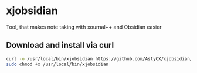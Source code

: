 # xjobsidian
Tool, that makes note taking with xournal++ and Obsidian easier

## Download and install via curl
```sh
curl -o /usr/local/bin/xjobsidian https://github.com/AstyCX/xjobsidian/install.sh
sudo chmod +x /usr/local/bin/xjobsidian
